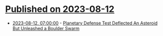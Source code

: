 # [Published on 2023-08-12](index.md)

* [2023-08-12, 07:00:00](https://science.slashdot.org/story/23/08/12/0111224/planetary-defense-test-deflected-an-asteroid-but-unleashed-a-boulder-swarm?utm_source=rss1.0mainlinkanon&utm_medium=feed) - [Planetary Defense Test Deflected An Asteroid But Unleashed a Boulder Swarm](https://science.slashdot.org/story/23/08/12/0111224/planetary-defense-test-deflected-an-asteroid-but-unleashed-a-boulder-swarm?utm_source=rss1.0mainlinkanon&utm_medium=feed)
